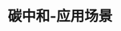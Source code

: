 ---
{
    layout: Layout,
    isCarbonneutral: true,
    title: 碳中和-应用场景,
    appTitleContent: {
        title: 碳核查,
        subTitle: 全流程信息透明，全方位数据监控，一站式核查监管,
        bg_banner: carbonneutral_banner.png
    },
    sceneStatusContent: {
        title: 场景现状及痛点,
        choose: 2,
        sceneStatusList: [
            {
                text: 信息化程度低,
                description: 现在的碳核查流程缺乏信息化系统支持，需要手动地采集数据、编撰碳核查报告、储存碳排放数据等，效率较低
            },
            {
                text: 缺乏有效监管手段,
                description: 缺乏实时自动化监管，可能出现应付核查、核查前后排放状态不一的现象
            },
            {
                text: 流程重复，出错率高,
                description: 企业编撰报告时可能有意或无意出错，需要第三方核查机构审核，而第三方核查机构的数据采集、验证工作又与企业采集上报的工作有所重复
            },
            {
                text: 数据缺失，核查困难,
                description: 排放数据核查过程中，有许多历史数据已经遗失，给核查带来麻烦
            },
            {
                text: 数据采集、存储、审计成本高,
                description: 各种报告的收集和递送慢、储存成本高、后期审计和验证困难
            },
            {
                text: 数据隐私安全性低,
                description: 同一园区内多家企业统一编撰报告时容易出现企业生产、经营数据的泄露
            },
        ]
    },
    plansContent: {
        plansTitle: 方案简介,
        plansIntro: [
            {
                intro: 2020 年 9 月 22 日，在 75 届联合国大会上，习近平主席宣布中国将力争 2030 年前碳达峰、努力争取 2060 年前实现碳中和。之后，「碳达峰」和「碳中和」成为热点话题。碳排放权交易制度可以市场化定价，在控排减排的同时做到供需效率最大化。在碳排放权交易环节之前，企业的碳排放量确定需经过检测-报告-核查（MRV）三个流程。区块链及物联网解决方案可以强力赋能碳排放量确定核查环节，方便快捷地串联「检测-报告-核查-交易-清算」全流程。
            },
        ],
        productTitle: 方案优势,
        advantageList: [
            {
                iconName: xinxihua.png,
                advantageText: 提高采集环节信息化程度,
                description: 对物联网数据采集设备（传感器等）赋予链上身份ID，对采集的原始数据进行加密处理并传输至大数据存储平台，拥有查看权限的核查方可解密并查看原始数据。同时，数据指纹（哈希值）上链存证，便于未来查看或监管方校验。另外，内嵌于链上的智能合约系统也可以对数据进行全自动的计算，在数据不全、异常等条件下自动执行通知、告警等动作。核查方在核查数据无误后，相关数据自动连入碳登记及交易所，无缝衔接余额和 CCER 交易环节，做到核查-交易全流程流畅信息化
            },
            {
                iconName: shujuzhenshi.png,
                advantageText: 确保源头数据真实性,
                description: 公私钥身份验证技术可杜绝信息输出方造假。企业无法利用其他传感器（或别类数据终端）的数据代替指定传感器的数据，也可以避免因人工操作失误造成的数据录入错误或者数据遗失，这样可以简化现场核查的流程。另外，区块链的链式结构可以保证数据在传输过程中无法被篡改，进一步确保数据真实性
            },
            {
                iconName: xinxikesu.png,
                advantageText: 环节透明，信息可溯,
                description: 区块链链上数据具有可追溯性，遇到任何问题迅速追溯定位至源头；一方面可以防止原始数据记录被篡改，另一方面也便于在数据出现问题后及时发现、快速修正
            },
            {
                iconName: cunzhengjilu.png,
                advantageText: NFT 存证记录企业碳排放余额,
                description: 当企业的碳排放数据完成核查后，可以对企业碳数据进行多维度复杂建模，用 NFT 生成企业的「碳排放余额名片」；企业名片不仅可以反映企业当前的余额情况，而且可以做到历史交易记录可查、实时交易数据更新。上接 MRV 体系，下承交易环节，企业 NFT 碳名片在降低了登记成本的同时减小了虚假交易的可能性
            },
            {
                iconName: zhinengheyue.png,
                advantageText: 智能合约自动执行碳交易,
                description: 在企业进入碳市场进行余额交易环节时，智能合约可以支撑交易平台自动、公正地执行交易、结算余额。与此同时，采用隐私计算技术保存交易信息，可以防止企业生产经营信息在交易中泄漏
            },
            {
                iconName: duofangxietong.png,
                advantageText: 支持多方协同，便于规模化运作,
                description: 区块链的分布式特性从原理上确保了多方合作的便捷性。区块链集合隐私计算技术可以保证链上各方在进行信息共享共用的时候，对某些信息只选择特定有权限的人公开。除了单一企业的碳核查，本方案也可以支持园区/地区的总碳排放量核查
            },
        ]
    },
    processContent: {
        title: 方案架构,
        src: https://irita.bianjie.ai/home/chanpinjiagou_image.png,
    },
}
---